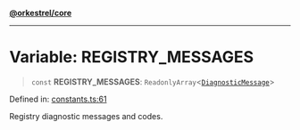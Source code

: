[**@orkestrel/core**](../index.md)

***

# Variable: REGISTRY\_MESSAGES

> `const` **REGISTRY\_MESSAGES**: `ReadonlyArray`\<[`DiagnosticMessage`](../interfaces/DiagnosticMessage.md)\>

Defined in: [constants.ts:61](https://github.com/orkestrel/core/blob/7cc3e19bc4a1e6f96f153d7b931686981208a465/src/constants.ts#L61)

Registry diagnostic messages and codes.
